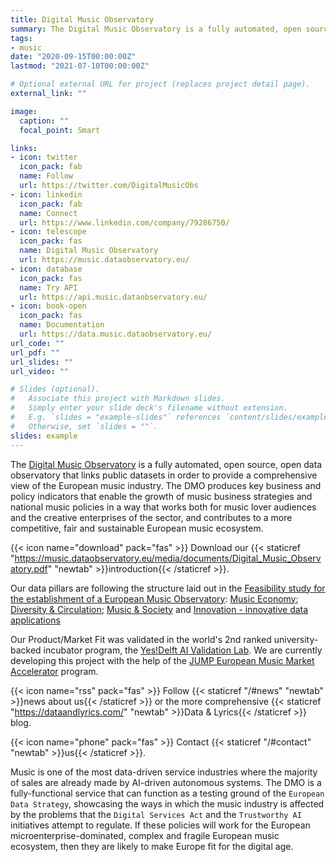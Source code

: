 ```yaml
---
title: Digital Music Observatory
summary: The Digital Music Observatory is a fully automated, open source, open data observatory that links public datasets in order to provide a comprehensive view of the European music industry.
tags:
- music
date: "2020-09-15T00:00:00Z"
lastmod: "2021-07-10T00:00:00Z"

# Optional external URL for project (replaces project detail page).
external_link: ""

image:
  caption: ""
  focal_point: Smart

links:
- icon: twitter
  icon_pack: fab
  name: Follow
  url: https://twitter.com/DigitalMusicObs
- icon: linkedin
  icon_pack: fab
  name: Connect
  url: https://www.linkedin.com/company/79286750/
- icon: telescope
  icon_pack: fas
  name: Digital Music Observatory
  url: https://music.dataobservatory.eu/
- icon: database
  icon_pack: fas
  name: Try API
  url: https://api.music.dataobservatory.eu/
- icon: book-open
  icon_pack: fas
  name: Documentation
  url: https://data.music.dataobservatory.eu/
url_code: ""
url_pdf: ""
url_slides: ""
url_video: ""

# Slides (optional).
#   Associate this project with Markdown slides.
#   Simply enter your slide deck's filename without extension.
#   E.g. `slides = "example-slides"` references `content/slides/example-slides.md`.
#   Otherwise, set `slides = ""`.
slides: example
---
```


The [Digital Music Observatory](https://music.dataobservatory.eu/)  is a fully automated, open source, open data observatory that links public datasets in order to provide a comprehensive view of the European music industry. The DMO produces key business and policy indicators that enable the growth of music business strategies and national music policies in a way that works both for music lover audiences and the creative enterprises of the sector, and contributes to a more competitive, fair and sustainable European music ecosystem. 

{{< icon name="download" pack="fas" >}} Download our {{< staticref "https://music.dataobservatory.eu/media/documents/Digital_Music_Observatory.pdf" "newtab" >}}introduction{{< /staticref >}}.

Our data pillars are following the structure laid out in the [Feasibility study for the establishment of a European Music Observatory](https://music.dataobservatory.eu//post/2020-11-16-european-music-observatory-feasibility/): [Music Economy](https://music.dataobservatory.eu//pillars/music-and-society/); [Diversity & Circulation](https://music.dataobservatory.eu//pillars/diversity-circulatoin/); [Music & Society](https://music.dataobservatory.eu//pillars/music-and-society/) and [Innovation - innovative data applications](https://music.dataobservatory.eu//#usecases)

Our Product/Market Fit was validated in the world's 2nd ranked university-backed incubator program, the [Yes!Delft AI Validation Lab](post/2020-09-25-yesdelft-validation/). We are currently developing this project with the help of the [JUMP European Music Market Accelerator](https://www.jumpmusic.eu/fellow2021/automated-music-observatory/) program. 

{{< icon name="rss" pack="fas" >}} Follow {{< staticref "/#news" "newtab" >}}news about us{{< /staticref >}} or the more comprehensive {{< staticref "https://dataandlyrics.com/" "newtab" >}}Data & Lyrics{{< /staticref >}}  blog.

{{< icon name="phone" pack="fas" >}} Contact {{< staticref "/#contact" "newtab" >}}us{{< /staticref >}}.

Music is one of the most data-driven service industries where the majority of sales are already made by AI-driven autonomous systems.  The DMO is a fully-functional service that can function as a testing ground of the `European Data Strategy`, showcasing the ways in which the music industry is affected by the problems that the `Digital Services Act` and the `Trustworthy AI` initiatives attempt to regulate. If these policies will work for the European microenterprise-dominated, complex and fragile European music ecosystem, then they are likely to make Europe fit for the digital age. 

